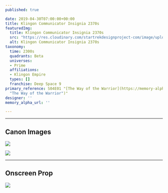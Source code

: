 ```yaml
---
published: true

date: 2019-04-30T07:00:00+00:00
title: Klingon Communicator Insignia 2370s
featuredImg:
  title: Klingon Communicator Insignia 2370s
  src: "https://res.cloudinary.com/startrekdesignproject-com/image/upload/v1556659662/KlingonCommunicatorInsignia2370s.png"
  alt: Klingon Communicator Insignia 2370s
taxonomy:
  time: 2300s
  quadrants: Beta
  universes:
  - Prime
  affiliations:
  - Klingon Empire
  types: []
  franchise: Deep Space 9
primary_reference: S04E01 "[The Way of the Warrior](https://memory-alpha.fandom.com/wiki/The_Way_of_the_Warrior
  "The Way of the Warrior")"
designer: ''
memory_alpha_url: ''

---
```

___
## Canon Images

![](https://res.cloudinary.com/startrekdesignproject-com/image/upload/v1556659662/KlingonCommunicatorInsignia2370s1.jpg)

![](https://res.cloudinary.com/startrekdesignproject-com/image/upload/v1556659662/KlingonCommunicatorInsignia2370s2.jpg)

___
## Onscreen Prop

![](https://res.cloudinary.com/startrekdesignproject-com/image/upload/v1556659662/KlingonCommunicatorInsignia2370sProp.jpg)